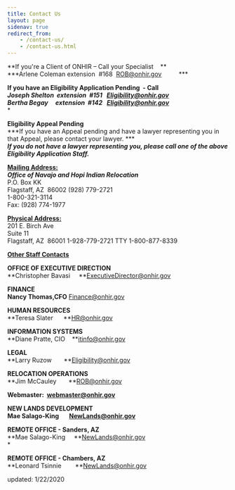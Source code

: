 ```yaml
---
title: Contact Us
layout: page
sidenav: true
redirect_from:
    - /contact-us/
    - /contact-us.html
---
```


**If you're a Client of ONHIR – Call your Specialist    **  
***Arlene Coleman extension  #168  [ROB@onhir.gov](mailto:ROB@onhir.gov)          ***   

**If you have an Eligibility Application Pending  - Call**  
***Joseph Shelton  extension  #151   [Eligibility@onhir.gov](mailto:Eligibility@onhir.gov)***  
***Bertha Begay     extension  #142   [Eligibility@onhir.gov](mailto:Eligibility@onhir.gov)***  
*

**Eligibility Appeal Pending**  
***If you have an Appeal pending and have a lawyer representing you in that Appeal, please contact your lawyer. ***  
***If you do not have a lawyer representing you, please call one of the above Eligibility Application Staff.***

**<u>Mailing Address:</u>**                                                                      
***Office of Navajo and Hopi Indian Relocation***  
P.O. Box KK  
Flagstaff, AZ  86002
(928) 779-2721  
1-800-321-3114  
Fax: (928) 774-1977  


**<u>Physical Address:</u>**  
201 E. Birch Ave  
Suite 11  
Flagstaff, AZ  86001 
1-928-779-2721
TTY 1-800-877-8339  

**<u>Other Staff Contacts</u>**

**OFFICE OF EXECUTIVE DIRECTION**  
**Christopher Bavasi     **[ExecutiveDirector@onhir.gov](mailto:ExecutiveDirector@onhir.gov?subject=Contact%20from%20ONHIR%20Website)

**FINANCE**  
**Nancy Thomas,CFO** [Finance@onhir.gov](mailto:finance@onhir.gov?subject=Contact%20from%20ONHIR%20Website)

**HUMAN RESOURCES**  
**Teresa Slater      **[HR@onhir.gov](mailto:HR@onhir.gov?subject=Contact%20from%20ONHIR%20Website)

**INFORMATION SYSTEMS**  
**Diane Pratte, CIO    **[itinfo@onhir.gov](mailto:itinfo@onhir.gov?subject=Contact%20from%20ONHIR%20Website)

**LEGAL**  
**Larry Ruzow       **[Eligibility@onhir.gov](mailto:eligibility@onhir.gov?subject=Contact%20from%20ONHIR%20Website)

**RELOCATION OPERATIONS**  
**Jim McCauley       **[ROB@onhir.gov](mailto:ROB@onhir.gov?subject=Contact%20from%20ONHIR%20Website)

**Webmaster:  [webmaster@onhir.gov](mailto:webmaster@onhir.gov?subject=Public%20Inquiry%20from%20ONHIR%20Website)**


**NEW LANDS DEVELOPMENT**  
**Mae Salago-King       [NewLands@onhir.gov](mailto:NewLands@onhir.gov)**

**REMOTE OFFICE - Sanders, AZ**  
**Mae Salago-King     **[NewLands@onhir.gov](mailto:NewLands@onhir.gov?subject=Contact%20from%20ONHIR%20Website)  
*

**REMOTE OFFICE - Chambers, AZ**  
**Leonard Tsinnie        **[NewLands@onhir.gov](mailto:NewLands@onhir.gov?subject=Contact%20from%20ONHIR%20Website)  


updated: 1/22/2020
